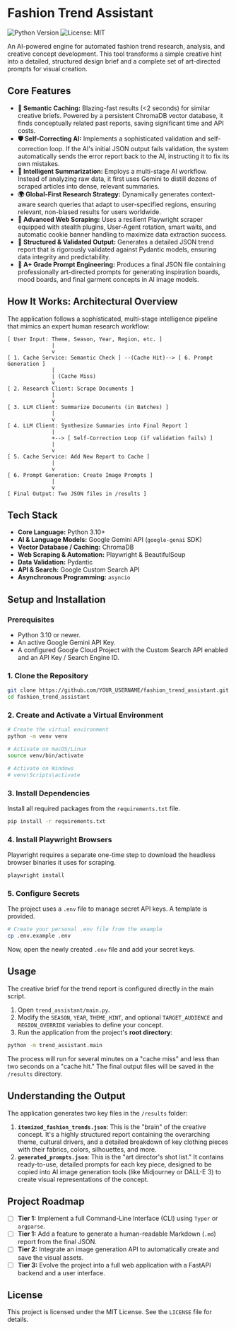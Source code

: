 # Fashion Trend Assistant

![Python Version](https://img.shields.io/badge/python-3.10+-blue.svg)
![License: MIT](https://img.shields.io/badge/License-MIT-yellow.svg)

An AI-powered engine for automated fashion trend research, analysis, and creative concept development. This tool transforms a simple creative hint into a detailed, structured design brief and a complete set of art-directed prompts for visual creation.

## Core Features

-   **🧠 Semantic Caching:** Blazing-fast results (<2 seconds) for similar creative briefs. Powered by a persistent ChromaDB vector database, it finds conceptually related past reports, saving significant time and API costs.
-   **🛡️ Self-Correcting AI:** Implements a sophisticated validation and self-correction loop. If the AI's initial JSON output fails validation, the system automatically sends the error report back to the AI, instructing it to fix its own mistakes.
-   **🤖 Intelligent Summarization:** Employs a multi-stage AI workflow. Instead of analyzing raw data, it first uses Gemini to distill dozens of scraped articles into dense, relevant summaries.
-   **🌍 Global-First Research Strategy:** Dynamically generates context-aware search queries that adapt to user-specified regions, ensuring relevant, non-biased results for users worldwide.
-   **🎯 Advanced Web Scraping:** Uses a resilient Playwright scraper equipped with stealth plugins, User-Agent rotation, smart waits, and automatic cookie banner handling to maximize data extraction success.
-   **📝 Structured & Validated Output:** Generates a detailed JSON trend report that is rigorously validated against Pydantic models, ensuring data integrity and predictability.
-   **🎨 A+ Grade Prompt Engineering:** Produces a final JSON file containing professionally art-directed prompts for generating inspiration boards, mood boards, and final garment concepts in AI image models.

## How It Works: Architectural Overview

The application follows a sophisticated, multi-stage intelligence pipeline that mimics an expert human research workflow:

```
[ User Input: Theme, Season, Year, Region, etc. ]
              |
              v
[ 1. Cache Service: Semantic Check ] --(Cache Hit)--> [ 6. Prompt Generation ]
              |
              | (Cache Miss)
              v
[ 2. Research Client: Scrape Documents ]
              |
              v
[ 3. LLM Client: Summarize Documents (in Batches) ]
              |
              v
[ 4. LLM Client: Synthesize Summaries into Final Report ]
              |
              +--> [ Self-Correction Loop (if validation fails) ]
              |
              v
[ 5. Cache Service: Add New Report to Cache ]
              |
              v
[ 6. Prompt Generation: Create Image Prompts ]
              |
              v
[ Final Output: Two JSON files in /results ]
```

## Tech Stack

-   **Core Language:** Python 3.10+
-   **AI & Language Models:** Google Gemini API (`google-genai` SDK)
-   **Vector Database / Caching:** ChromaDB
-   **Web Scraping & Automation:** Playwright & BeautifulSoup
-   **Data Validation:** Pydantic
-   **API & Search:** Google Custom Search API
-   **Asynchronous Programming:** `asyncio`

## Setup and Installation

### Prerequisites

-   Python 3.10 or newer.
-   An active Google Gemini API Key.
-   A configured Google Cloud Project with the Custom Search API enabled and an API Key / Search Engine ID.

### 1. Clone the Repository

```bash
git clone https://github.com/YOUR_USERNAME/fashion_trend_assistant.git
cd fashion_trend_assistant
```

### 2. Create and Activate a Virtual Environment

```bash
# Create the virtual environment
python -m venv venv

# Activate on macOS/Linux
source venv/bin/activate

# Activate on Windows
# venv\Scripts\activate
```

### 3. Install Dependencies

Install all required packages from the `requirements.txt` file.

```bash
pip install -r requirements.txt
```

### 4. Install Playwright Browsers

Playwright requires a separate one-time step to download the headless browser binaries it uses for scraping.

```bash
playwright install
```

### 5. Configure Secrets

The project uses a `.env` file to manage secret API keys. A template is provided.

```bash
# Create your personal .env file from the example
cp .env.example .env
```

Now, open the newly created `.env` file and add your secret keys.

## Usage

The creative brief for the trend report is configured directly in the main script.

1.  Open `trend_assistant/main.py`.
2.  Modify the `SEASON`, `YEAR`, `THEME_HINT`, and optional `TARGET_AUDIENCE` and `REGION_OVERRIDE` variables to define your concept.
3.  Run the application from the project's **root directory**:

```bash
python -m trend_assistant.main
```

The process will run for several minutes on a "cache miss" and less than two seconds on a "cache hit." The final output files will be saved in the `/results` directory.

## Understanding the Output

The application generates two key files in the `/results` folder:

1.  **`itemized_fashion_trends.json`**: This is the "brain" of the creative concept. It's a highly structured report containing the overarching theme, cultural drivers, and a detailed breakdown of key clothing pieces with their fabrics, colors, silhouettes, and more.
2.  **`generated_prompts.json`**: This is the "art director's shot list." It contains ready-to-use, detailed prompts for each key piece, designed to be copied into AI image generation tools (like Midjourney or DALL-E 3) to create visual representations of the concept.

## Project Roadmap

-   [ ] **Tier 1:** Implement a full Command-Line Interface (CLI) using `Typer` or `argparse`.
-   [ ] **Tier 1:** Add a feature to generate a human-readable Markdown (`.md`) report from the final JSON.
-   [ ] **Tier 2:** Integrate an image generation API to automatically create and save the visual assets.
-   [ ] **Tier 3:** Evolve the project into a full web application with a FastAPI backend and a user interface.

## License

This project is licensed under the MIT License. See the `LICENSE` file for details.